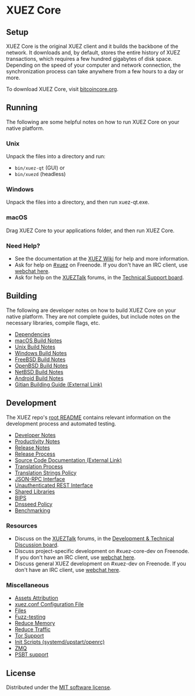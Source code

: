 XUEZ Core
=============

Setup
---------------------
XUEZ Core is the original XUEZ client and it builds the backbone of the network. It downloads and, by default, stores the entire history of XUEZ transactions, which requires a few hundred gigabytes of disk space. Depending on the speed of your computer and network connection, the synchronization process can take anywhere from a few hours to a day or more.

To download XUEZ Core, visit [bitcoincore.org](https://bitcoincore.org/en/download/).

Running
---------------------
The following are some helpful notes on how to run XUEZ Core on your native platform.

### Unix

Unpack the files into a directory and run:

- `bin/xuez-qt` (GUI) or
- `bin/xuezd` (headless)

### Windows

Unpack the files into a directory, and then run xuez-qt.exe.

### macOS

Drag XUEZ Core to your applications folder, and then run XUEZ Core.

### Need Help?

* See the documentation at the [XUEZ Wiki](https://en.xuez.it/wiki/Main_Page)
for help and more information.
* Ask for help on [#xuez](https://webchat.freenode.net/#xuez) on Freenode. If you don't have an IRC client, use [webchat here](https://webchat.freenode.net/#xuez).
* Ask for help on the [XUEZTalk](https://xueztalk.org/) forums, in the [Technical Support board](https://xueztalk.org/index.php?board=4.0).

Building
---------------------
The following are developer notes on how to build XUEZ Core on your native platform. They are not complete guides, but include notes on the necessary libraries, compile flags, etc.

- [Dependencies](dependencies.md)
- [macOS Build Notes](build-osx.md)
- [Unix Build Notes](build-unix.md)
- [Windows Build Notes](build-windows.md)
- [FreeBSD Build Notes](build-freebsd.md)
- [OpenBSD Build Notes](build-openbsd.md)
- [NetBSD Build Notes](build-netbsd.md)
- [Android Build Notes](build-android.md)
- [Gitian Building Guide (External Link)](https://github.com/bitcoin-core/docs/blob/master/gitian-building.md)

Development
---------------------
The XUEZ repo's [root README](/README.md) contains relevant information on the development process and automated testing.

- [Developer Notes](developer-notes.md)
- [Productivity Notes](productivity.md)
- [Release Notes](release-notes.md)
- [Release Process](release-process.md)
- [Source Code Documentation (External Link)](https://doxygen.bitcoincore.org/)
- [Translation Process](translation_process.md)
- [Translation Strings Policy](translation_strings_policy.md)
- [JSON-RPC Interface](JSON-RPC-interface.md)
- [Unauthenticated REST Interface](REST-interface.md)
- [Shared Libraries](shared-libraries.md)
- [BIPS](bips.md)
- [Dnsseed Policy](dnsseed-policy.md)
- [Benchmarking](benchmarking.md)

### Resources
* Discuss on the [XUEZTalk](https://xueztalk.org/) forums, in the [Development & Technical Discussion board](https://xueztalk.org/index.php?board=6.0).
* Discuss project-specific development on #xuez-core-dev on Freenode. If you don't have an IRC client, use [webchat here](https://webchat.freenode.net/#xuez-core-dev).
* Discuss general XUEZ development on #xuez-dev on Freenode. If you don't have an IRC client, use [webchat here](https://webchat.freenode.net/#xuez-dev).

### Miscellaneous
- [Assets Attribution](assets-attribution.md)
- [xuez.conf Configuration File](xuez-conf.md)
- [Files](files.md)
- [Fuzz-testing](fuzzing.md)
- [Reduce Memory](reduce-memory.md)
- [Reduce Traffic](reduce-traffic.md)
- [Tor Support](tor.md)
- [Init Scripts (systemd/upstart/openrc)](init.md)
- [ZMQ](zmq.md)
- [PSBT support](psbt.md)

License
---------------------
Distributed under the [MIT software license](/COPYING).
